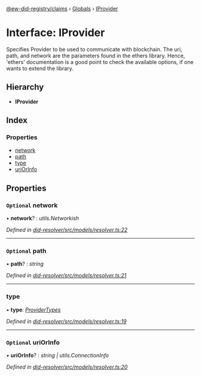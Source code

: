 [@ew-did-registry/claims](../README.md) › [Globals](../globals.md) › [IProvider](iprovider.md)

# Interface: IProvider

Specifies Provider to be used to communicate with blockchain.
The uri, path, and network are the parameters found in the ethers library.
Hence, 'ethers' documentation is a good point to check the available options,
if one wants to extend the library.

## Hierarchy

* **IProvider**

## Index

### Properties

* [network](iprovider.md#optional-network)
* [path](iprovider.md#optional-path)
* [type](iprovider.md#type)
* [uriOrInfo](iprovider.md#optional-uriorinfo)

## Properties

### `Optional` network

• **network**? : *utils.Networkish*

*Defined in [did-resolver/src/models/resolver.ts:22](https://github.com/energywebfoundation/ew-did-registry/blob/f6d3180/packages/did-resolver/src/models/resolver.ts#L22)*

___

### `Optional` path

• **path**? : *string*

*Defined in [did-resolver/src/models/resolver.ts:21](https://github.com/energywebfoundation/ew-did-registry/blob/f6d3180/packages/did-resolver/src/models/resolver.ts#L21)*

___

###  type

• **type**: *[ProviderTypes](../enums/providertypes.md)*

*Defined in [did-resolver/src/models/resolver.ts:19](https://github.com/energywebfoundation/ew-did-registry/blob/f6d3180/packages/did-resolver/src/models/resolver.ts#L19)*

___

### `Optional` uriOrInfo

• **uriOrInfo**? : *string | utils.ConnectionInfo*

*Defined in [did-resolver/src/models/resolver.ts:20](https://github.com/energywebfoundation/ew-did-registry/blob/f6d3180/packages/did-resolver/src/models/resolver.ts#L20)*
